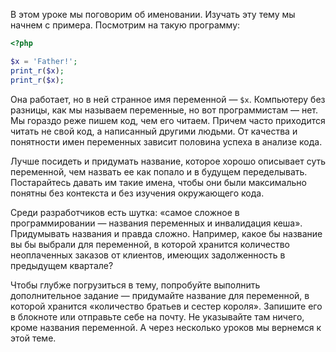 В этом уроке мы поговорим об именовании. Изучать эту тему мы начнем с примера. Посмотрим на такую программу:

```php
<?php

$x = 'Father!';
print_r($x);
print_r($x);
```

Она работает, но в ней странное имя переменной — `$x`. Компьютеру без разницы, как мы называем переменные, но вот программистам — нет. Мы гораздо реже пишем код, чем его читаем. Причем часто приходится читать не свой код, а написанный другими людьми. От качества и понятности имен переменных зависит половина успеха в анализе кода.

Лучше посидеть и придумать название, которое хорошо описывает суть переменной, чем назвать ее как попало и в будущем переделывать. Постарайтесь давать им такие имена, чтобы они были максимально понятны без контекста и без изучения окружающего кода.

Среди разработчиков есть шутка: «самое сложное в программировании — названия переменных и инвалидация кеша». Придумывать названия и правда сложно. Например, какое бы название вы бы выбрали для переменной, в которой хранится количество неоплаченных заказов от клиентов, имеющих задолженность в предыдущем квартале?

Чтобы глубже погрузиться в тему, попробуйте выполнить дополнительное задание — придумайте название для переменной, в которой хранится «количество братьев и сестер короля». Запишите его в блокноте или отправьте себе на почту. Не указывайте там ничего, кроме названия переменной. А через несколько уроков мы вернемся к этой теме.

